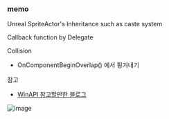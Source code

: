 ### memo 
Unreal SpriteActor's Inheritance such as caste system

Callback function by Delegate

Collision 
- OnComponentBeginOverlap() 에서 튕겨내기

참고
- [WinAPI 참고할만한 블로그](https://m.blog.naver.com/PostList.naver?blogId=winterwolfs&categoryNo=44&logCode=0)

 
![image](https://github.com/strurao/Zelda/assets/126440235/7a0fd980-f1bc-474b-bae0-b2076045c7b5)
